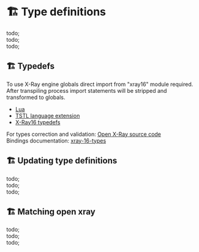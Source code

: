 # 🏗️ Type definitions

todo; <br/>
todo; <br/>
todo; <br/>

## 🏗️ Typedefs

To use X-Ray engine globals direct import from "xray16" module required. <br/>
After transpiling process import statements will be stripped and transformed to globals.

- [Lua](https://www.npmjs.com/package/lua-types)
- [TSTL language extension](https://www.npmjs.com/package/@typescript-to-lua/language-extensions)
- [X-Ray16 typedefs](https://github.com/xray-forge/xray-16-types)

For types correction and validation: [Open X-Ray source code](https://github.com/OpenXRay/xray-16) <br/>
Bindings documentation: [xray-16-types](https://xray-forge.github.io/xray-16-types/modules.html)

## 🏗️ Updating type definitions

todo; <br/>
todo; <br/>
todo; <br/>

## 🏗️ Matching open xray

todo; <br/>
todo; <br/>
todo; <br/>
